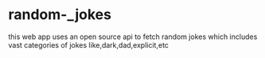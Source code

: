 # random-_jokes
this web app uses an open source api to fetch random jokes which includes vast categories of jokes like,dark,dad,explicit,etc
